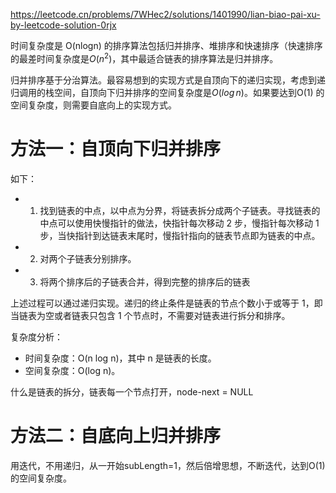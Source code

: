 https://leetcode.cn/problems/7WHec2/solutions/1401990/lian-biao-pai-xu-by-leetcode-solution-0rjx

时间复杂度是 O(nlogn) 的排序算法包括归并排序、堆排序和快速排序（快速排序的最差时间复杂度是$O(n^2)$，其中最适合链表的排序算法是归并排序。

归并排序基于分治算法。最容易想到的实现方式是自顶向下的递归实现，考虑到递归调用的栈空间，自顶向下归并排序的空间复杂度是$O(log \,n)$。如果要达到O(1) 的空间复杂度，则需要自底向上的实现方式。

# 方法一：自顶向下归并排序
如下：
- 1. 找到链表的中点，以中点为分界，将链表拆分成两个子链表。寻找链表的中点可以使用快慢指针的做法，快指针每次移动 2 步，慢指针每次移动 1 步，当快指针到达链表末尾时，慢指针指向的链表节点即为链表的中点。
- 2. 对两个子链表分别排序。
- 3. 将两个排序后的子链表合并，得到完整的排序后的链表

上述过程可以通过递归实现。递归的终止条件是链表的节点个数小于或等于 1，即当链表为空或者链表只包含 1 个节点时，不需要对链表进行拆分和排序。

复杂度分析：
- 时间复杂度：O(n log n)，其中 n 是链表的长度。
- 空间复杂度：O(log n)。

什么是链表的拆分，链表每一个节点打开，node-next = NULL

# 方法二：自底向上归并排序
用迭代，不用递归，从一开始subLength=1，然后倍增思想，不断迭代，达到O(1) 的空间复杂度。



